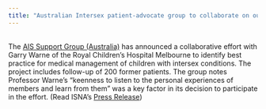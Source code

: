 ```yaml
---
title: "Australian Intersex patient-advocate group to collaborate on outcomes research"
---
```


<br>The <a href="http://www.geocities.com/aissg/" target="news"><span class="caps">AIS</span> Support Group (Australia)</a> has announced a collaborative effort with Garry Warne of the Royal Children&#8217;s Hospital Melbourne to identify best practice for medical management of children with intersex conditions. The project includes follow-up of 200 former patients. The group notes Professor Warne&#8217;s &#8220;keenness to listen to the personal experiences of members and learn from them&#8221; was a key factor in its decision to participate in the effort. (Read <span class="caps">ISNA</span>&#8217;s [Press Release][1])<br><br>

 [1]: /pr/pr06-25-00.html